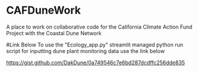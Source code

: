 # CAFDuneWork
A place to work on collaborative code for the California Climate Action Fund Project with the Coastal Dune Network

#Link Below
To use the "Ecology_app.py" streamlit managed python run script for inputting dune plant monitoring data use the link below


https://gist.github.com/DakDune/0a749546c7e6bd287dcdffc256dde835
